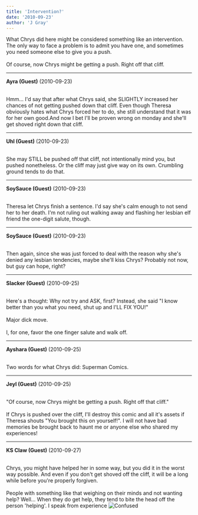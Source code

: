 ```yaml
---
title: 'Intervention?'
date: '2010-09-23'
author: 'J Gray'
---
```


What Chrys did here might be considered something like an intervention. The only way to face a problem is to admit you have one, and sometimes you need someone else to give you a push.<br><br>Of course, now Chrys might be getting a push. Right off that cliff.<br>

---
**Ayra (Guest)** (2010-09-23)

<br>Hmm... I'd say that after what Chrys said, she SLIGHTLY increased her chances of not getting pushed down that cliff. Even though Theresa obviously hates what Chrys forced her to do, she still understand that it was for her own good.And now I bet&nbsp;I'll be proven wrong&nbsp;on monday&nbsp;and she'll get shoved right down that cliff.

---
**Uhl (Guest)** (2010-09-23)

<br> She may STILL be pushed off that cliff, not intentionally mind you, but pushed nonetheless. Or the cliff may just give way on its own. Crumbling ground tends to do that.<br>

---
**SoySauce (Guest)** (2010-09-23)

<br> Theresa let Chrys finish a sentence. I'd say she's calm enough to not send her to her death. I'm not ruling out walking away and flashing her lesbian elf friend the one-digit salute, though.

---
**SoySauce (Guest)** (2010-09-23)

<br> Then again, since she was just forced to deal with the reason why she's denied any lesbian tendencies, maybe she'll kiss Chrys? Probably not now, but guy can hope, right?

---
**Slacker (Guest)** (2010-09-25)

<br> Here's a thought: Why not try and ASK, first? Instead, she said "I know better than you what you need, shut up and I'LL FIX YOU!"
<br>
<br>Major dick move. 
<br>
<br>I, for one, favor the one finger salute and walk off.

---
**Ayshara (Guest)** (2010-09-25)

<br> Two words for what Chrys did: Superman Comics.<br>

---
**Jeyl (Guest)** (2010-09-25)

<br> "Of course, now Chrys might be getting a push. Right off that cliff."
<br>
<br>If Chrys is pushed over the cliff, I'll destroy this comic and all it's assets if Theresa shouts "You brought this on yourself!". I will not have bad memories be brought back to haunt me or anyone else who shared my experiences!

---
**KS Claw (Guest)** (2010-09-27)

<br> Chrys, you might have helped her in some way, but you did it in the worst way possible. And even if you don't get shoved off the cliff, it will be a long while before you're properly forgiven. <br><br>People with something like that weighing on their minds and not wanting help? Well... When they do get help, they tend to bite the head off the person 'helping'. I speak from experience <img src="/smilies/confused4.gif" alt="Confused" border="0"><br>

